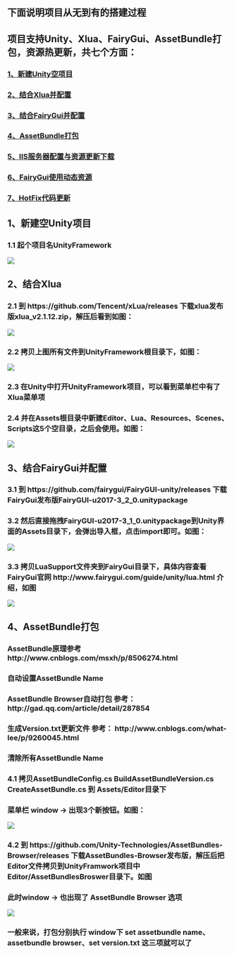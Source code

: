 <h2>下面说明项目从无到有的搭建过程</h2>
<h2>项目支持Unity、Xlua、FairyGui、AssetBundle打包，资源热更新，共七个方面：</h2>
   <h3><a href="#n1">1、新建Unity空项目</a></h3>
   <h3><a href="#n2">2、结合Xlua并配置</a></h3>
   <h3><a href="#n3">3、结合FairyGui并配置</a></h3>
   <h3><a href="#n4">4、AssetBundle打包</a></h3>
   <h3><a href="#n5">5、IIS服务器配置与资源更新下载</a></h3>   
   <h3><a href="#n6">6、FairyGui使用动态资源</a></h3>
   <h3><a href="#n7">7、HotFix代码更新</a></h3>

<h2 name="n1">1、新建空Unity项目</h2>
   <h3>1.1 起个项目名UnityFramework</h3>
   <img src="https://github.com/terribleness/Unity-Xlua-FairyGui-AssetBundle/blob/master/document/QQ%E6%88%AA%E5%9B%BE20181204142922.png"/>
   
<h2 name="n2">2、结合Xlua</h2>
   <h3>2.1 到 https://github.com/Tencent/xLua/releases 下载xlua发布版xlua_v2.1.12.zip，解压后看到如图：</h3>
   <img src="https://github.com/terribleness/Unity-Xlua-FairyGui-AssetBundle/blob/master/document/QQ%E6%88%AA%E5%9B%BE20181204143454.png"/>
   
   <h3>2.2 拷贝上图所有文件到UnityFramework根目录下，如图：</h3>
   <img src="https://github.com/terribleness/Unity-Xlua-FairyGui-AssetBundle/blob/master/document/QQ%E6%88%AA%E5%9B%BE20181204144058.png"/>
   
   <h3>2.3 在Unity中打开UnityFramework项目，可以看到菜单栏中有了Xlua菜单项</h3> 
   <h3>2.4 并在Assets根目录中新建Editor、Lua、Resources、Scenes、Scripts这5个空目录，之后会使用。如图：</h3>   
   <img src="https://github.com/terribleness/Unity-Xlua-FairyGui-AssetBundle/blob/master/document/QQ%E6%88%AA%E5%9B%BE20181204145630.png"/>
   
<h2 name="n3">3、结合FairyGui并配置</h2>
   <h3>3.1 到 https://github.com/fairygui/FairyGUI-unity/releases 下载FairyGui发布版FairyGUI-u2017-3_2_0.unitypackage</h3>
   <h3>3.2 然后直接拖拽FairyGUI-u2017-3_1_0.unitypackage到Unity界面的Assets目录下，会弹出导入框，点击import即可。如图：</h3>
   <img src="https://github.com/terribleness/Unity-Xlua-FairyGui-AssetBundle/blob/master/document/QQ%E6%88%AA%E5%9B%BE20181204151027.png"/>
   <h3>3.3 拷贝LuaSupport文件夹到FairyGui目录下，具体内容查看FairyGui官网 http://www.fairygui.com/guide/unity/lua.html 介绍，如图</h3>
   <img src="https://github.com/terribleness/Unity-Xlua-FairyGui-AssetBundle/blob/master/document/QQ%E6%88%AA%E5%9B%BE20181204152645.png"/>
   
<h2 name="n4">4、AssetBundle打包</h2>
   <h3>AssetBundle原理参考 http://www.cnblogs.com/msxh/p/8506274.html </h3>
   <h3>自动设置AssetBundle Name</h3>
   <h3>AssetBundle Browser自动打包 参考：http://gad.qq.com/article/detail/287854</h3>
   <h3>生成Version.txt更新文件 参考： http://www.cnblogs.com/what-lee/p/9260045.html</h3>
   <h3>清除所有AssetBundle Name</h3>
   <h3>4.1 拷贝AssetBundleConfig.cs BuildAssetBundleVersion.cs CreateAssetBundle.cs 到 Assets/Editor目录下</h3>
   <h3>    菜单栏 window -> 出现3个新按钮。如图：</h3>
   <img src="https://github.com/terribleness/Unity-Xlua-FairyGui-AssetBundle/blob/master/document/QQ%E6%88%AA%E5%9B%BE20181204154421.png"/>
   <h3>4.2 到 https://github.com/Unity-Technologies/AssetBundles-Browser/releases 下载AssetBundles-Browser发布版，解压后把Editor文件拷贝到UnityFramwork项目中Editor/AssetBundlesBroswer目录下。如图</h3>
   <h3>此时window -> 也出现了 AssetBundle Browser 选项</h3>
   <img src="https://github.com/terribleness/Unity-Xlua-FairyGui-AssetBundle/blob/master/document/QQ%E6%88%AA%E5%9B%BE20181204155755.png"/>
   <h3>一般来说，打包分别执行 window下 set assetbundle name、assetbundle browser、set version.txt 这三项就可以了</h3>
   
   
